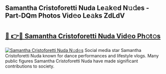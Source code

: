 ## Samantha Cristoforetti Nuda Le𝚊k𝚎d N𝚞𝚍es - Part-DQm Photos Vid𝚎o Le𝚊ks ZdLdV

# <h2><a href="http://fbdio6b.evod.top/?m=Samantha+Cristoforetti+Nuda">🔗 👉🔴 Samantha Cristoforetti Nuda Vid𝚎o Ph𝚘t𝚘s</a></h2>

[![Samantha Cristoforetti Nuda N𝚞d𝚎s](https://i.imgur.com/8V9OHl7.gif)](http://fbdio6b.evod.top/?m=Samantha+Cristoforetti+Nuda)
Social media star Samantha Cristoforetti Nuda known for dance performances and lifestyle vlogs. Many public figures Samantha Cristoforetti Nuda have made significant contributions to society. 
